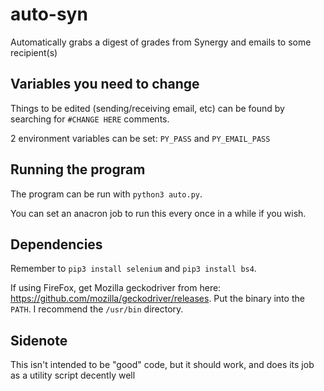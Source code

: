 # auto-syn
Automatically grabs a digest of grades from Synergy and emails to some recipient(s)

## Variables you need to change
Things to be edited (sending/receiving email, etc) can be found by searching for `#CHANGE HERE` comments.

2 environment variables can be set: `PY_PASS` and `PY_EMAIL_PASS`

## Running the program
The program can be run with `python3 auto.py`.

You can set an anacron job to run this every once in a while if you wish.

## Dependencies
Remember to `pip3 install selenium` and `pip3 install bs4`.

If using FireFox, get Mozilla geckodriver from here: https://github.com/mozilla/geckodriver/releases.  Put the binary into the `PATH`.  I recommend the `/usr/bin` directory.

## Sidenote
This isn't intended to be "good" code, but it should work, and does its job as a utility script decently well 
